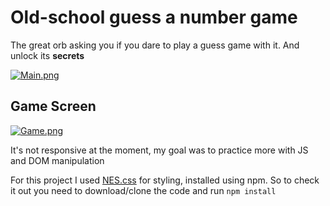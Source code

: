 # Old-school  guess a number game

The great orb asking you if
you dare to play a guess game with it. And unlock its **secrets**

[![Main.png](https://i.postimg.cc/HLvsg506/Main.png)](https://postimg.cc/XZF0Krz5)

## Game Screen

[![Game.png](https://i.postimg.cc/FR2cV1RH/Game.png)](https://postimg.cc/9RYrWmZ6)

It's not responsive at the moment, my goal was to practice more with JS and DOM manipulation

For this project I used [NES.css](https://nostalgic-css.github.io/NES.css/) for styling, installed using npm.
So to check it out you need to download/clone the code and run `npm install` 